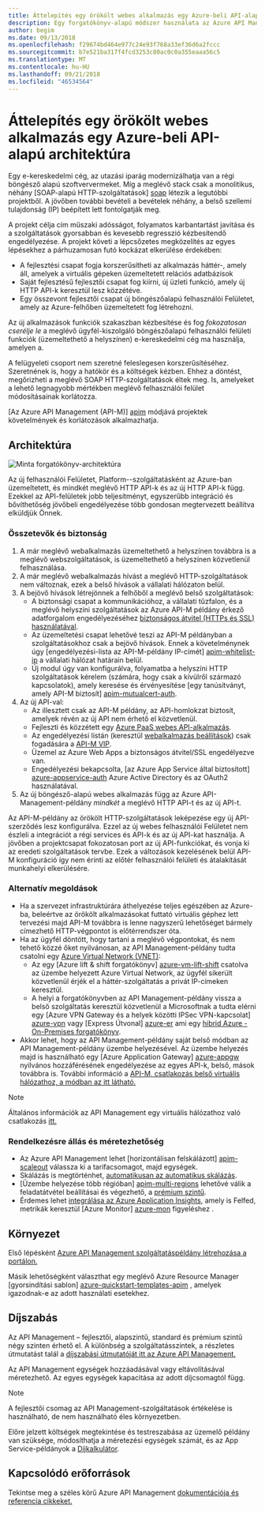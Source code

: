 ```yaml
---
title: Áttelepítés egy örökölt webes alkalmazás egy Azure-beli API-alapú architektúra
description: Egy forgatókönyv-alapú módszer használata az Azure API Management egy örökölt webalkalmazás korszerűsítéséhez be.
author: begim
ms.date: 09/13/2018
ms.openlocfilehash: f29674bd464e977c24e93f768a33ef36d6a2fccc
ms.sourcegitcommit: b7e521ba317f4fcd3253c80ac0c0a355eaaa56c5
ms.translationtype: MT
ms.contentlocale: hu-HU
ms.lasthandoff: 09/21/2018
ms.locfileid: "46534564"
---
```

# <a name="migrating-a-legacy-web-application-to-an-api-based-architecture-on-azure"></a>Áttelepítés egy örökölt webes alkalmazás egy Azure-beli API-alapú architektúra

Egy e-kereskedelmi cég, az utazási iparág modernizálhatja van a régi böngésző alapú szoftververmeket. Míg a meglévő stack csak a monolitikus, néhány [SOAP-alapú HTTP-szolgáltatások] [ soap] létezik a legutóbbi projektből. A jövőben további bevételi a bevételek néhány, a belső szellemi tulajdonság (IP) beépített lett fontolgatják meg.

A projekt célja cím műszaki adósságot, folyamatos karbantartást javítása és a szolgáltatások gyorsabban és kevesebb regresszió kézbesítendő engedélyezése.  A projekt követi a lépcsőzetes megközelítés az egyes lépésekhez a párhuzamosan futó kockázat elkerülése érdekében:

* A fejlesztési csapat fogja korszerűsítheti az alkalmazás háttér-, amely áll, amelyek a virtuális gépeken üzemeltetett relációs adatbázisok
* Saját fejlesztésű fejlesztői csapat fog kiírni, új üzleti funkció, amely új HTTP API-k keresztül lesz közzétéve.
* Egy összevont fejlesztői csapat új böngészőalapú felhasználói Felületet, amely az Azure-felhőben üzemeltetett fog létrehozni.

Az új alkalmazások funkciók szakaszban kézbesítése és fog *fokozatosan cserélje le* a meglévő ügyfél-kiszolgáló böngészőalapú felhasználói felületi funkciók (üzemeltethető a helyszínen) e-kereskedelmi cég ma használja, amelyen a.

A felügyeleti csoport nem szeretné feleslegesen korszerűsítéséhez. Szeretnének is, hogy a hatókör és a költségek kézben.  Ehhez a döntést, megőrizheti a meglévő SOAP HTTP-szolgáltatások éltek meg. Is, amelyeket a lehető legnagyobb mértékben meglévő felhasználói felület módosításainak korlátozza.

[Az Azure API Management (API-M)] [ apim] módjává projektek követelmények és korlátozások alkalmazhatja.

## <a name="architecture"></a>Architektúra

![Minta forgatókönyv-architektúra][architecture-diagram]

Az új felhasználói Felületet, Platform--szolgáltatásként az Azure-ban üzemeltetett, és mindkét meglévő HTTP API-k és az új HTTP API-k függ.  Ezekkel az API-felületek jobb teljesítményt, egyszerűbb integráció és bővíthetőség jövőbeli engedélyezése több gondosan megtervezett beállítva elküldjük Önnek.

### <a name="components-and-security"></a>Összetevők és biztonság

1. A már meglévő webalkalmazás üzemeltethető a helyszínen továbbra is a meglévő webszolgáltatások, is üzemeltethető a helyszínen közvetlenül felhasználása.
2. A már meglévő webalkalmazás hívást a meglévő HTTP-szolgáltatások nem változnak, ezek a belső hívások a vállalati hálózaton belül.
3. A bejövő hívások létrejönnek a felhőből a meglévő belső szolgáltatások:
    * A biztonsági csapat a kommunikációhoz, a vállalati tűzfalon, és a meglévő helyszíni szolgáltatások az Azure API-M példány érkező adatforgalom engedélyezéséhez [biztonságos átvitel (HTTPs és SSL) használatával][apim-ssl].
    * Az üzemeltetési csapat lehetővé teszi az API-M példányban a szolgáltatásokhoz csak a bejövő hívások. Ennek a követelménynek úgy [engedélyezési-lista az API-M-példány IP-címét] [ apim-whitelist-ip] a vállalati hálózat határain belül.
    * Új modul úgy van konfigurálva, folyamatba a helyszíni HTTP szolgáltatások kérelem (számára, hogy csak a kívülről származó kapcsolatok), amely keresése és érvényesítése [egy tanúsítványt, amely API-M biztosít] [ apim-mutualcert-auth].
4. Az új API-val:
    * Az illesztett csak az API-M példány, az API-homlokzat biztosít, amelyek révén az új API nem érhető el közvetlenül.
    * Fejleszti és közzétett egy [Azure PaaS webes API-alkalmazás][azure-api-apps].
    * Az engedélyezési listán (keresztül [webalkalmazás beállítások][azure-appservice-ip-restrict]) csak fogadására a [API-M VIP][apim-faq-vip].
    * Üzemel az Azure Web Apps a biztonságos átvitel/SSL engedélyezve van.
    * Engedélyezési bekapcsolta, [az Azure App Service által biztosított] [ azure-appservice-auth] Azure Active Directory és az OAuth2 használatával.
5. Az új böngésző-alapú webes alkalmazás függ az Azure API-Management-példány *mindkét* a meglévő HTTP API-t és az új API-t.

Az API-M-példány az örökölt HTTP-szolgáltatások leképezése egy új API-szerződés lesz konfigurálva. Ezzel az új webes felhasználói Felületet nem észleli a integrációt a régi services és API-k és az új API-kat használja. A jövőben a projektcsapat fokozatosan port az új API-funkciókat, és vonja ki az eredeti szolgáltatások tervbe. Ezek a változások kezelésének belül API-M konfiguráció így nem érinti az előtér felhasználói felületi és átalakítását munkahelyi elkerülésére.

### <a name="alternatives"></a>Alternatív megoldások

* Ha a szervezet infrastruktúrára áthelyezése teljes egészében az Azure-ba, beleértve az örökölt alkalmazásokat futtató virtuális géphez lett tervezési majd API-M továbbra is lenne nagyszerű lehetőséget bármely címezhető HTTP-végpontot is előtérrendszer óta.
* Ha az ügyfél döntött, hogy tartani a meglévő végpontokat, és nem tehető közzé őket nyilvánosan, az API Management-példány tudta csatolni egy [Azure Virtual Network (VNET)][azure-vnet]:
  * Az egy [Azure lift & shift forgatókönyv] [ azure-vm-lift-shift] csatolva az üzembe helyezett Azure Virtual Network, az ügyfél sikerült közvetlenül érjék el a háttér-szolgáltatás a privát IP-címeken keresztül.
  * A helyi a forgatókönyvben az API Management-példány vissza a belső szolgáltatás keresztül közvetlenül a Microsoftnak a tudta elérni egy [Azure VPN Gateway és a helyek közötti IPSec VPN-kapcsolat] [ azure-vpn] vagy [Express Útvonal] [ azure-er] ami egy [hibrid Azure - On-Premises forgatókönyv][azure-hybrid].
* Akkor lehet, hogy az API Management-példány saját belső módban az API Management-példány üzembe helyezésével. Az üzembe helyezés majd is használható egy [Azure Application Gateway] [ azure-appgw] nyilvános hozzáférésének engedélyezése az egyes API-k, belső, mások továbbra is. További információ a [API-M, csatlakozás belső virtuális hálózathoz, a módban az itt látható.][apim-vnet-internal]

> [!NOTE]
> Általános információk az API Management egy virtuális hálózathoz való csatlakozás [itt.][apim-vnet]

### <a name="availability--scalability"></a>Rendelkezésre állás és méretezhetőség

* Az Azure API Management lehet [horizontálisan felskálázott] [ apim-scaleout] válassza ki a tarifacsomagot, majd egységek.
* Skálázás is megtörténhet, [automatikusan az automatikus skálázás][apim-autoscale].
* [Üzembe helyezése több régióban] [ apim-multi-regions] lehetővé válik a feladatátvétel beállításai és végezhető, a [prémium szintű][apim-pricing].
* Érdemes lehet [integrálása az Azure Application Insights][azure-apim-ai], amely is Felfed, metrikák keresztül [Azure Monitor] [ azure-mon] figyeléshez .

## <a name="deployment"></a>Környezet

Első lépésként [Azure API Management szolgáltatáspéldány létrehozása a portálon.][apim-create]

Másik lehetőségként választhat egy meglévő Azure Resource Manager [gyorsindítási sablon] [ azure-quickstart-templates-apim] , amelyek igazodnak-e az adott használati esetekhez.

## <a name="pricing"></a>Díjszabás

Az API Management – fejlesztői, alapszintű, standard és prémium szintű négy szinten érhető el.  A különbség a szolgáltatásszintek, a részletes útmutatást talál a [díjszabási útmutatóját itt az Azure API Management.][apim-pricing]

Az API Management egységek hozzáadásával vagy eltávolításával méretezhető. Az egyes egységek kapacitása az adott díjcsomagtól függ.

> [!NOTE]
> A fejlesztői csomag az API Management-szolgáltatások értékelése is használható, de nem használható éles környezetben.

Előre jelzett költségek megtekintése és testreszabása az üzemelő példány van szüksége, módosíthatja a méretezési egységek számát, és az App Service-példányok a [Díjkalkulátor][pricing-calculator].

## <a name="related-resources"></a>Kapcsolódó erőforrások

Tekintse meg a széles körű Azure API Management [dokumentációja és referencia cikkeket.][apim]

<!-- links -->
[apim-create]: /azure/api-management/get-started-create-service-instance
[apim-git]: /azure/api-management/api-management-configuration-repository-git
[apim-multi-regions]: /azure/api-management/api-management-howto-deploy-multi-region
[apim-autoscale]: /azure/api-management/api-management-howto-autoscale
[apim-scaleout]: /azure/api-management/upgrade-and-scale
[azure-apim-ai]: /azure/api-management/api-management-howto-app-insights
[azure-ai]: /azure/application-insights/
[azure-mon]: /azure/monitoring-and-diagnostics/monitoring-overview
[azure-appgw]: /azure/application-gateway/application-gateway-introduction
[apim-vnet-internal]: /azure/api-management/api-management-howto-integrate-internal-vnet-appgateway
[apim-vnet]: /azure/api-management/api-management-using-with-vnet
[azure-hybrid]: /azure/architecture/reference-architectures/hybrid-networking/
[azure-er]: /azure/expressroute/expressroute-introduction
[azure-vpn]: /azure/vpn-gateway/vpn-gateway-howto-site-to-site-resource-manager-portal
[azure-vnet]: /azure/virtual-network/virtual-networks-overview
[azure-appservice-auth]: /azure/app-service/app-service-authentication-overview#identity-providers
[apim-faq-vip]: /azure/api-management/api-management-faq#is-the-api-management-gateway-ip-address-constant-can-i-use-it-in-firewall-rules
[azure-appservice-ip-restrict]: /azure/app-service/app-service-ip-restrictions
[azure-api-apps]: /azure/app-service/
[apim-ssl]: /azure/api-management/api-management-howto-manage-protocols-ciphers
[apim-mutualcert-auth]: /azure/api-management/api-management-howto-mutual-certificates
[apim-whitelist-ip]: /azure/api-management/api-management-faq#is-the-api-management-gateway-ip-address-constant-can-i-use-it-in-firewall-rules
[anti-corruption-layer-pattern]: /azure/architecture/patterns/anti-corruption-layer
[apim]: /azure/api-management/api-management-key-concepts
[apim-api-design-guidance]: /azure/architecture/best-practices/api-design
[visualstudio-youtube-solid-design]: https://youtu.be/agkWYPUcLpg
[azure-vm-lift-shift]: https://azure.microsoft.com/en-gb/resources/azure-virtual-datacenter-lift-and-shift-guide/
[standard-pricing-calc]: https://azure.com/e/
[premium-pricing-calc]: https://azure.com/e/
[apim-pricing]:https://azure.microsoft.com/en-gb/pricing/details/api-management/
[azure-quickstart-templates-apim]:https://azure.microsoft.com/resources/templates/?term=API+Management&pageNumber=1
[soap]:https://en.wikipedia.org/wiki/SOAP
[architecture-diagram]: ./media/apim-api-scenario/architecture-apim-api-scenario.png
[pricing-calculator]: https://azure.com/e/0e916a861fac464db61342d378cc0bd6